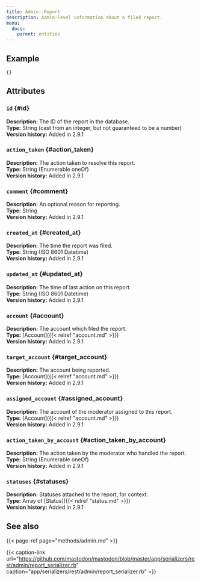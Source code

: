 ```yaml
---
title: Admin::Report
description: Admin-level information about a filed report.
menu:
  docs:
    parent: entities
---
```


## Example

```javascript
{}
```

## Attributes

### `id` {#id}

**Description:** The ID of the report in the database.\
**Type:** String \(cast from an integer, but not guaranteed to be a number\)\
**Version history:** Added in 2.9.1

### `action_taken` {#action_taken}

**Description:** The action taken to resolve this report.\
**Type:** String \(Enumerable oneOf\)\
**Version history:** Added in 2.9.1

### `comment` {#comment}

**Description:** An optional reason for reporting.\
**Type:** String\
**Version history:** Added in 2.9.1

### `created_at` {#created_at}

**Description:** The time the report was filed.\
**Type:** String \(ISO 8601 Datetime\)\
**Version history:** Added in 2.9.1

### `updated_at` {#updated_at}

**Description:** The time of last action on this report.\
**Type:** String \(ISO 8601 Datetime\)\
**Version history:** Added in 2.9.1

### `account` {#account}

**Description:** The account which filed the report.\
**Type:** [Account]({{< relref "account.md" >}})\
**Version history:** Added in 2.9.1

### `target_account` {#target_account}

**Description:** The account being reported.\
**Type:** [Account]({{< relref "account.md" >}})\
**Version history:** Added in 2.9.1

### `assigned_account` {#assigned_account}

**Description:** The account of the moderator assigned to this report.\
**Type:** [Account]({{< relref "account.md" >}})\
**Version history:** Added in 2.9.1

### `action_taken_by_account` {#action_taken_by_account}

**Description:** The action taken by the moderator who handled the report.\
**Type:** String \(Enumerable oneOf\)\
**Version history:** Added in 2.9.1

### `statuses` {#statuses}

**Description:** Statuses attached to the report, for context.\
**Type:** Array of [Status]({{< relref "status.md" >}})\
**Version history:** Added in 2.9.1

## See also

{{< page-ref page="methods/admin.md" >}}

{{< caption-link url="https://github.com/mastodon/mastodon/blob/master/app/serializers/rest/admin/report_serializer.rb" caption="app/serializers/rest/admin/report\_serializer.rb" >}}



